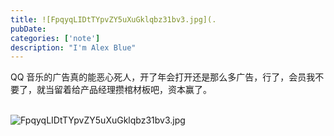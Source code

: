 ```yaml
---
title: ![FpqyqLIDtTYpvZY5uXuGklqbz31bv3.jpg](.
pubDate: 
categories: ['note']
description: "I'm Alex Blue"
---
```


QQ 音乐的广告真的能恶心死人，开了年会打开还是那么多广告，行了，会员我不要了，就当留着给产品经理攒棺材板吧，资本赢了。<br><br>

![FpqyqLIDtTYpvZY5uXuGklqbz31bv3.jpg](./attachments/bafkreigw3hgqbuqjnnfwb5eu37525bkeikfwbwo5b5mg5ryyi7426kzrxq)
